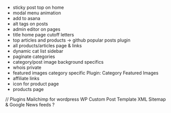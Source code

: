 - sticky post top on home
- modal menu animation
- add to asana
- alt tags on posts
- admin editor on pages
- title home page cutoff letters
- top articles and products -> github popular posts plugin
- all products/articles page & links
- dynamic cat list sidebar
- paginate categories
- category/post image background specifics
- whois private
- featured images category specific
    Plugin: Category Featured Images
- affiliate links
- icon for product page
- products page

// Plugins
Mailchimp for wordpress
WP Custom Post Template
XML Sitemap & Google News feeds ?
